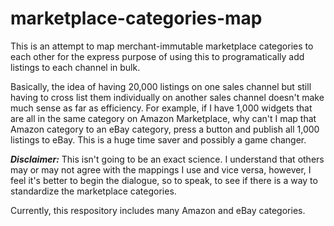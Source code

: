 # marketplace-categories-map

This is an attempt to map merchant-immutable marketplace categories to each other for the express purpose of using this to programatically add listings to each channel in bulk.

Basically, the idea of having 20,000 listings on one sales channel but still having to cross list them individually on another sales channel doesn't make much sense as far as efficiency. For example, if I have 1,000 widgets that are all in the same category on Amazon Marketplace, why can't I map that Amazon category to an eBay category, press a button and publish all 1,000 listings to eBay. This is a huge time saver and possibly a game changer.

***Disclaimer:*** This isn't going to be an exact science. I understand that others may or may not agree with the mappings I use and vice versa, however, I feel it's better to begin the dialogue, so to speak, to see if there is a way to standardize the marketplace categories.

Currently, this respository includes many Amazon and eBay categories.
